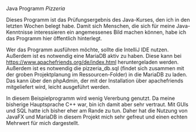 Java Programm *Pizzeria*

Dieses Programm ist das Prüfungsergebnis des Java-Kurses, den ich in den letzten Wochen belegt habe.
Damit sich Menschen, die sich für meine Java-Kenntnisse interessieren ein angemessenes Bild machen können,
habe ich das Programm hier öffentlich hinterlegt. 

Wer das Programm ausführen möchte, sollte die IntelliJ IDE nutzen. Außerdem ist es notwendig eine MariaDB aktiv zu haben.
Diese kann bei https://www.apachefriends.org/de/index.html heruntergeladen werden.
Außerdem ist es notwendig die pizzeria_db.sql (findet sich zusammen mit der groben Projektplanung im Ressourcen-Folder) in die MariaDB zu laden. Das kann über den phpAdmin, der mit der Installation über apachefriends mitgeliefert wird, leicht ausgeführt werden.

In diesem Beispielprogramm wird wenig Vererbung genutzt. Da meine bisherige Hauptsprache C++ war, bin ich damit aber sehr vertraut. Mit GUIs und SQL hatte ich bisher eher am Rande zu tun. Daher hat die Nutzung von JavaFX und MariaDB in diesem Projekt mich sehr gefreut und einen echten Mehrwert für mich dargestellt.
